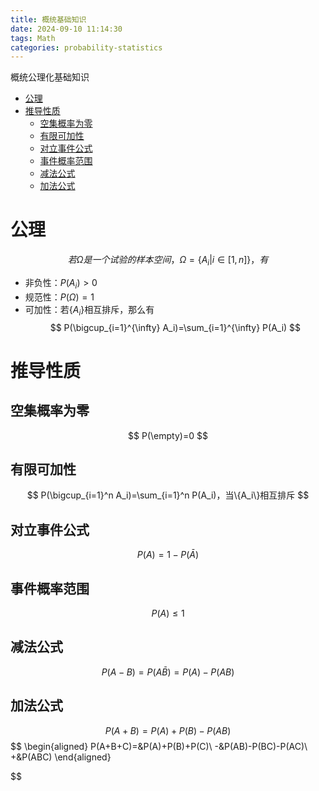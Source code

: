 ```yaml
---
title: 概统基础知识
date: 2024-09-10 11:14:30
tags: Math
categories: probability-statistics
---
```



概统公理化基础知识

<!--more-->

- [公理](#公理)
- [推导性质](#推导性质)
  - [空集概率为零](#空集概率为零)
  - [有限可加性](#有限可加性)
  - [对立事件公式](#对立事件公式)
  - [事件概率范围](#事件概率范围)
  - [减法公式](#减法公式)
  - [加法公式](#加法公式)


# 公理
$$
若\Omega 是一个试验的样本空间，\Omega=\{A_i|i\in[1,n]\} ，有
$$

- 非负性：$P(A_i)>0$
- 规范性：$P(\Omega)=1$
- 可加性：若$\{A_i\}$相互排斥，那么有
$$
P(\bigcup_{i=1}^{\infty} A_i)=\sum_{i=1}^{\infty} P(A_i)
$$


# 推导性质

## 空集概率为零
$$
P(\empty)=0
$$

## 有限可加性
$$
P(\bigcup_{i=1}^n A_i)=\sum_{i=1}^n P(A_i)，当\{A_i\}相互排斥
$$


## 对立事件公式
$$
P(A)=1-P(\bar{A})
$$

## 事件概率范围

$$
P(A) \leq 1
$$

## 减法公式
$$
P(A-B)=P(A\bar{B})=P(A)-P(AB)
$$

## 加法公式

$$
P(A+B)=P(A)+P(B)-P(AB)
$$
$$
\begin{aligned}
  P(A+B+C)=&P(A)+P(B)+P(C)\\
  -&P(AB)-P(BC)-P(AC)\\
  +&P(ABC)
\end{aligned}

$$